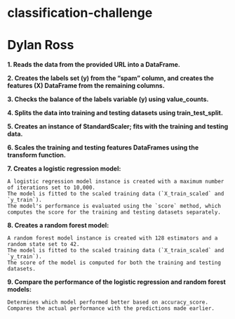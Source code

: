 # classification-challenge
# Dylan Ross
**1. Reads the data from the provided URL into a DataFrame.**

**2. Creates the labels set (y) from the “spam” column, and creates the features (X) DataFrame from the remaining columns.**

**3. Checks the balance of the labels variable (y) using value_counts.**

**4. Splits the data into training and testing datasets using train_test_split.**

**5. Creates an instance of StandardScaler; fits with the training and testing data.**

**6. Scales the training and testing features DataFrames using the transform function.**

**7. Creates a logistic regression model:**

    A logistic regression model instance is created with a maximum number of iterations set to 10,000.
    The model is fitted to the scaled training data (`X_train_scaled` and `y_train`).
    The model's performance is evaluated using the `score` method, which computes the score for the training and testing datasets separately.

**8. Creates a random forest model:**

    A random forest model instance is created with 128 estimators and a random state set to 42.
    The model is fitted to the scaled training data (`X_train_scaled` and `y_train`).
    The score of the model is computed for both the training and testing datasets.

**9. Compare the performance of the logistic regression and random forest models:**

    Determines which model performed better based on accuracy_score.
    Compares the actual performance with the predictions made earlier.
